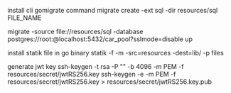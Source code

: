 install cli gomigrate
command
migrate create -ext sql -dir resources/sql  FILE_NAME

migrate -source file://resources/sql -database postgres://root:@localhost:5432/car_pool?sslmode=disable up


install statik file in go binary
statik -f -m -src=resources -dest=lib/ -p files



generate jwt key
ssh-keygen -t rsa -P "" -b 4096 -m PEM -f resources/secret/jwtRS256.key
ssh-keygen -e -m PEM -f resources/secret/jwtRS256.key > resources/secret/jwtRS256.key.pub